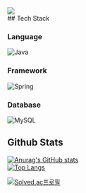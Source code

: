 <div>
  <!--Header-->
  <img src="https://capsule-render.vercel.app/api?type=venom&color=gradient&height=300&section=header&text=Hyunwoo's%20GitHub" />
</div>

<div>
  <!--Body-->
  ## Tech Stack
  
  ### Language
  ![Java](https://img.shields.io/badge/java-%23ED8B00.svg?style=for-the-badge&logo=openjdk&logoColor=white)
  <br/>

  ### Framework
  ![Spring](https://img.shields.io/badge/spring-%236DB33F.svg?style=for-the-badge&logo=spring&logoColor=white)
  <br/>
  
  ### Database
  ![MySQL](https://img.shields.io/badge/mysql-4479A1.svg?style=for-the-badge&logo=mysql&logoColor=white)
  
  ## Github Stats
  [![Anurag's GitHub stats](https://github-readme-stats.vercel.app/api?username=Ro-cks)](https://github.com/anuraghazra/github-readme-stats)
  <br/>
  [![Top Langs](https://github-readme-stats.vercel.app/api/top-langs/?username=Ro-cks)](https://github.com/anuraghazra/github-readme-stats)

  [![Solved.ac프로필](http://mazassumnida.wtf/api/v2/generate_badge?boj=mmmni120)](https://solved.ac/mmmni120)
</div>
